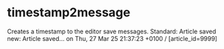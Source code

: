 # timestamp2message
Creates a timestamp to the editor save messages.
Standard: Article saved
     new: Article saved... on Thu, 27 Mar 25 21:37:23 +0100 / [article_id=9999]
